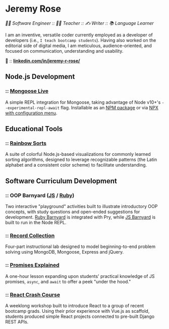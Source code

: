 # Jeremy Rose

*:technologist: Software Engineer :: :teacher: Teacher :: :writing_hand: Writer :: :books: Language Learner*

I am an inventive, versatile coder currently employed as a developer of developers (i.e., `I teach bootcamp students`). Having also worked on the editorial side of digital media, I am meticulous, audience-oriented, and focused on communication, understanding and usability. 

:briefcase: :: **[linkedin.com/in/jeremy-r-rose/](https://www.linkedin.com/in/jeremy-r-rose/)**

## Node.js Development

### :: [Mongoose Live](https://github.com/jeremyrrose/mongoose-live)
A simple REPL integration for Mongoose, taking advantage of Node v10+'s `--experimental-repl-await` flag. Installable as an [NPM package](https://www.npmjs.com/package/mongoose-live_) or via [NPX with configuration menu](https://www.npmjs.com/package/create-mongoose-live).

## Educational Tools

### :: [Rainbow Sorts](https://github.com/jeremyrrose/rainbow-sorts)
A suite of colorful Node.js-based visualizations for commonly learned sorting algorithms, designed to leverage recognizable patterns (the Latin alphabet and a consistent color scheme) to facilitate understanding.

## Software Curriculum Development

### :: OOP Barnyard ([JS](https://github.com/jeremyrrose/js-barnyard) / [Ruby](https://github.com/jeremyrrose/ruby-barnyard))
Two interactive "playground" activities built to illustrate introductory OOP concepts, with study questions and open-ended suggestions for development. [Ruby Barnyard](https://github.com/jeremyrrose/ruby-barnyard) is integrated with Pry, while [JS Barnyard](https://github.com/jeremyrrose/js-barnyard) is built to run in the Node REPL.

### :: [Record Collection](https://github.com/jeremyrrose/record-collection)
Four-part instructional lab designed to model beginning-to-end
problem solving using MongoDB, Mongoose, Express and jQuery.

### :: [Promises Explained](https://github.com/jeremyrrose/promises-explained)
A one-hour lesson expanding upon students' practical knowledge of JS promises, `async`, and `await` to offer a peek "under the hood."

### :: [React Crash Course](https://github.com/jeremyrrose/react-workshop)
A weeklong workshop built to introduce React to a group of recent bootcamp grads. Using their prior experience with Vue.js as scaffold, students produced simple React projects connected to pre-built Django REST APIs.
